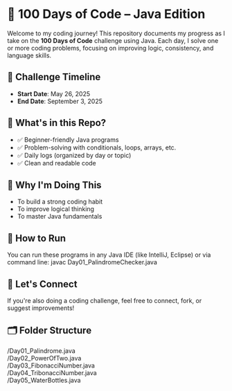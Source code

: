 # 💯 100 Days of Code – Java Edition

Welcome to my coding journey! This repository documents my progress as I take on the **100 Days of Code** challenge using Java. Each day, I solve one or more coding problems, focusing on improving logic, consistency, and language skills.

## 📅 Challenge Timeline
- **Start Date**: May 26, 2025
- **End Date**: September 3, 2025

## 📌 What's in this Repo?
- ✅ Beginner-friendly Java programs
- ✅ Problem-solving with conditionals, loops, arrays, etc.
- ✅ Daily logs (organized by day or topic)
- ✅ Clean and readable code

## 🚀 Why I'm Doing This
- To build a strong coding habit
- To improve logical thinking
- To master Java fundamentals

## 📖 How to Run
You can run these programs in any Java IDE (like IntelliJ, Eclipse) or via command line:
javac Day01_PalindromeChecker.java

## 🙌 Let's Connect
If you're also doing a coding challenge, feel free to connect, fork, or suggest improvements!

## 🗂️ Folder Structure
/Day01_Palindrome.java <br>
/Day02_PowerOfTwo.java <br>
/Day03_FibonacciNumber.java <br>
/Day04_TribonacciNumber.java <br>
/Day05_WaterBottles.java <br>

